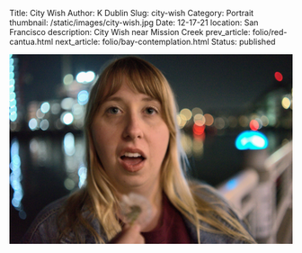 Title: City Wish
Author: K Dublin
Slug: city-wish
Category: Portrait
thumbnail: /static/images/city-wish.jpg
Date: 12-17-21
location: San Francisco
description: City Wish near Mission Creek
prev_article: folio/red-cantua.html
next_article: folio/bay-contemplation.html
Status: published

<img src="../static/images/city-wish.jpg" alt="City Wish near Mission Creek on a Sony a7ii | f/1.8 | 35 mm | ISO 3200" width=1000 />
